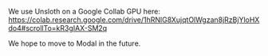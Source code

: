 We use Unsloth on a Google Collab GPU here: https://colab.research.google.com/drive/1hRNlG8XujqtOlWgzan8jRzBjYloHXdo4#scrollTo=kR3gIAX-SM2q

We hope to move to Modal in the future.